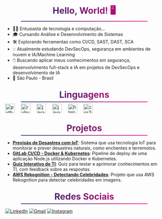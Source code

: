 <p align="center" style="font-size: 2em; font-weight: bold; background: linear-gradient(to right, #003366, #ff007f); -webkit-background-clip: text; color: transparent; margin-bottom: 0;">
  Hello, World! 🖥️
</p>
<p align="center" style="border: 0; height: 2px; background: linear-gradient(to right, #003366, #ff007f); width: 80%; margin: 5px auto;"></p>


- 👩‍💻 Entusiasta de tecnologia e computação...
- 🎓 Cursando Análise e Desenvolvimento de Sistemas 
- 🛠️ Explorando ferramentas como CI/CD, SAST, DAST, SCA
- 💡 Atualmente estudando DevSecOps, segurança em ambientes de nuvem e IA/Machine Learning  
- 🖱️ Buscando aplicar meus conhecimentos em segurança, desenvolvimento full-stack e IA em projetos de DevSecOps e desenvolvimento de IA  
- 📍 São Paulo - Brasil


<p align="center" style="font-size: 2em; font-weight: bold; background: linear-gradient(to right, #003366, #ff007f); -webkit-background-clip: text; color: transparent; margin-bottom: 0;">
  Linguagens
</p>
<p align="center" style="border: 0; height: 2px; background: linear-gradient(to right, #003366, #ff007f); width: 80%; margin: 5px auto;"></p>


<div align="left">
  <img src="https://cdn.jsdelivr.net/gh/devicons/devicon/icons/python/python-original.svg" height="30" alt="python logo"  />
  <img width="12" />
  <img src="https://cdn.jsdelivr.net/gh/devicons/devicon/icons/ruby/ruby-original.svg" height="30" alt="ruby logo"  />
  <img width="12" />
  <img src="https://cdn.jsdelivr.net/gh/devicons/devicon/icons/java/java-original.svg" height="30" alt="java logo"  />
  <img width="12" />
  <img src="https://skillicons.dev/icons?i=js" height="30" alt="javascript logo"  />
  <img width="12" />
  <img src="https://skillicons.dev/icons?i=html" height="30" alt="html5 logo"  />
  <img width="12" />
  <img src="https://skillicons.dev/icons?i=css" height="30" alt="css3 logo"  />
  <img width="12" />
</div>

<p align="center" style="font-size: 2em; font-weight: bold; background: linear-gradient(to right, #003366, #ff007f); -webkit-background-clip: text; color: transparent; margin-bottom: 0;">
  Projetos
</p>
<p align="center" style="border: 0; height: 2px; background: linear-gradient(to right, #003366, #ff007f); width: 80%; margin: 5px auto;"></p>
 

- **[Previsão de Desastres com IoT](https://github.com/AraujoTech1/Projeto-IoT-Previsao-Desastres)**: Sistema que usa tecnologia IoT para monitorar e prever desastres naturais, como enchentes e terremotos.
- **[GitLab CI/CD - Docker & Kubernetes](https://github.com/AraujoTech1/GitLabCICD-Docker-Kubernetes)**: Pipeline de deploy de uma aplicação Node.js utilizando Docker e Kubernetes.
- **[Quiz Interativo de TI](https://github.com/AraujoTech1/quiz-interativo-ti)**: Quiz para testar e aprimorar conhecimentos em TI, com feedback sobre as respostas.
- **[AWS Rekognition - Detectando Celebridades](https://github.com/AraujoTech1/aws-rekognition-detectando-celebridades)**: Projeto que usa AWS Rekognition para detectar celebridades em imagens.

<p align="center" style="font-size: 2em; font-weight: bold; background: linear-gradient(to right, #003366, #ff007f); -webkit-background-clip: text; color: transparent; margin-bottom: 0;">
  Redes Sociais
</p>
<p align="center" style="border: 0; height: 2px; background: linear-gradient(to right, #003366, #ff007f); width: 80%; margin: 5px auto;"></p>


[![LinkedIn](https://img.shields.io/badge/LinkedIn-001F3D?style=flat&logo=linkedin&logoColor=white)](https://www.linkedin.com/in/fernandaaraujo1)
[![Gmail](https://img.shields.io/badge/Gmail-001F3D?style=flat&logo=gmail&logoColor=white)](mailto:xfernandaaraujo@gmail.com)
[![Instagram](https://img.shields.io/badge/Instagram-001F3D?style=flat&logo=instagram&logoColor=white)](https://www.instagram.com/AraujoTech1)


